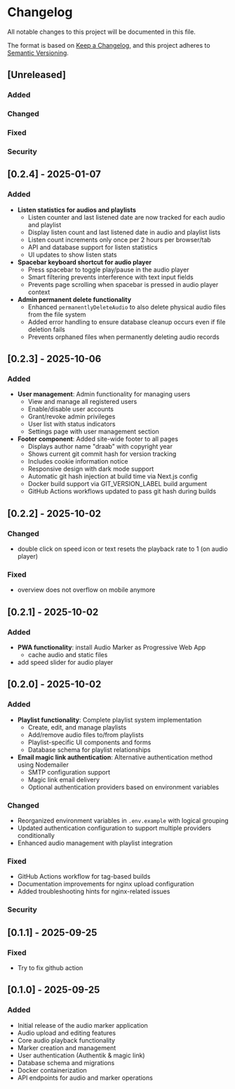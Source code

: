 # Changelog

All notable changes to this project will be documented in this file.

The format is based on [Keep a Changelog](https://keepachangelog.com/en/1.0.0/),
and this project adheres to [Semantic Versioning](https://semver.org/spec/v2.0.0.html).

## [Unreleased]

### Added

### Changed

### Fixed

### Security

## [0.2.4] - 2025-01-07

### Added

- **Listen statistics for audios and playlists**
  - Listen counter and last listened date are now tracked for each audio and playlist
  - Display listen count and last listened date in audio and playlist lists
  - Listen count increments only once per 2 hours per browser/tab
  - API and database support for listen statistics
  - UI updates to show listen stats
- **Spacebar keyboard shortcut for audio player**
  - Press spacebar to toggle play/pause in the audio player
  - Smart filtering prevents interference with text input fields
  - Prevents page scrolling when spacebar is pressed in audio player context
- **Admin permanent delete functionality**
  - Enhanced `permanentlyDeleteAudio` to also delete physical audio files from the file system
  - Added error handling to ensure database cleanup occurs even if file deletion fails
  - Prevents orphaned files when permanently deleting audio records

## [0.2.3] - 2025-10-06

### Added

- **User management**: Admin functionality for managing users
  - View and manage all registered users
  - Enable/disable user accounts
  - Grant/revoke admin privileges
  - User list with status indicators
  - Settings page with user management section
- **Footer component**: Added site-wide footer to all pages
  - Displays author name "draab" with copyright year
  - Shows current git commit hash for version tracking
  - Includes cookie information notice
  - Responsive design with dark mode support
  - Automatic git hash injection at build time via Next.js config
  - Docker build support via GIT_VERSION_LABEL build argument
  - GitHub Actions workflows updated to pass git hash during builds

## [0.2.2] - 2025-10-02

### Changed

- double click on speed icon or text resets the playback rate to 1 (on audio player)

### Fixed

- overview does not overflow on mobile anymore


## [0.2.1] - 2025-10-02

### Added
- **PWA functionality**: install Audio Marker as Progressive Web App
  - cache audio and static files
- add speed slider for audio player


## [0.2.0] - 2025-10-02

### Added
- **Playlist functionality**: Complete playlist system implementation
  - Create, edit, and manage playlists
  - Add/remove audio files to/from playlists
  - Playlist-specific UI components and forms
  - Database schema for playlist relationships
- **Email magic link authentication**: Alternative authentication method using Nodemailer
  - SMTP configuration support
  - Magic link email delivery
  - Optional authentication providers based on environment variables

### Changed
- Reorganized environment variables in `.env.example` with logical grouping
- Updated authentication configuration to support multiple providers conditionally
- Enhanced audio management with playlist integration

### Fixed
- GitHub Actions workflow for tag-based builds
- Documentation improvements for nginx upload configuration
- Added troubleshooting hints for nginx-related issues

### Security


## [0.1.1] - 2025-09-25

### Fixed

- Try to fix github action


## [0.1.0] - 2025-09-25

### Added
- Initial release of the audio marker application
- Audio upload and editing features
- Core audio playback functionality
- Marker creation and management
- User authentication (Authentik & magic link)
- Database schema and migrations
- Docker containerization
- API endpoints for audio and marker operations